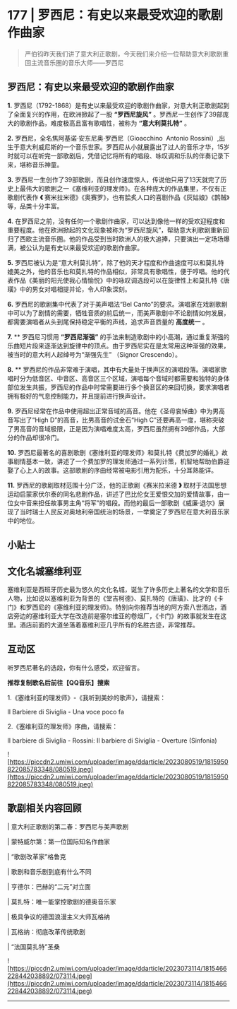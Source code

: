 # 177 | 罗西尼：有史以来最受欢迎的歌剧作曲家

> 严伯钧昨天我们讲了意大利正歌剧，今天我们来介绍一位帮助意大利歌剧重回主流音乐圈的音乐大师——罗西尼

## 罗西尼：有史以来最受欢迎的歌剧作曲家

 **1.** 罗西尼（1792-1868）是有史以来最受欢迎的歌剧作曲家，对意大利正歌剧起到了全面复兴的作用，在欧洲掀起了一股 **“罗西尼旋风”** 。罗西尼一生创作了39部庞大的歌剧作品，难度极高且富有歌唱性，被称为 **“意大利莫扎特”** 。

 **2.** 罗西尼，全名焦阿基诺·安东尼奥·罗西尼（Gioacchino  Antonio Rossini）,出生于意大利威尼斯的一个音乐世家。罗西尼从小就展露出了过人的音乐才华，15岁时就可以在听完一部歌剧后，凭借记忆将所有的唱段、咏叹调和乐队的伴奏记录下来，堪称音乐神童。

 **3.** 罗西尼一生创作了39部歌剧，而且创作速度惊人，传说他只用了13天就完了历史上最伟大的歌剧之一《塞维利亚的理发师》。在各种庞大的作品集里，不仅有正歌剧代表作 **《** 赛米拉米德》《奥赛罗》，也有脍炙人口的喜剧作品《灰姑娘》《鹊贼》等，品类十分丰富。

 **4.** 在罗西尼之前，没有任何一个歌剧作曲家，可以达到像他一样的受欢迎程度和重要程度。他在欧洲掀起的文化现象被称为“罗西尼旋风”，帮助意大利歌剧重新回归了西欧主流音乐圈。他的作品受到当时欧洲人的极大追捧，只要演出一定场场爆满，被公认为是有史以来最受欢迎的歌剧作曲家。

 **5.** 罗西尼被认为是“意大利莫扎特”，除了他的天才程度和作曲速度可以和莫扎特媲美之外，他的音乐也和莫扎特的作品相似，非常具有歌唱性，便于哼唱。他的代表作品《美丽的阳光使我心情愉悦》中的咏叹调选段可以在旋律性上和莫扎特《唐璜》中的男女对唱相提并论，令人印象深刻。

 **6.** 罗西尼的歌剧集中代表了对于美声唱法“Bel Canto”的要求。演唱家在戏剧歌剧中可以为了剧情的需要，牺牲音质的前后统一，而美声歌剧中不论剧情如何发展，都需要演唱者从头到尾保持稳定平衡的声线，追求声音质量的 **高度统一** 。

 **7.**  ** 罗西尼习惯用 **“罗西尼渐强”** 的手法来制造歌剧中的小高潮，通过重复渐强的乐曲短片段来逐渐达到旋律中的顶点。由于罗西尼实在是太常用这种渐强的效果，被当时的意大利人起绰号为“渐强先生” （Signor Crescendo）。

 **8.**  ** 罗西尼的作品非常难于演唱，其中有大量处于换声区的演唱段落。演唱家歌唱时分为低音区、中音区、高音区三个区域，演唱每个音域时都需要和独特的身体部位发生共振，罗西尼的作品中时常需要进行多个换音区的来回切换，要求演唱者拥有极好的气息控制能力，并且提前进行换声设计。

 **9.** 罗西尼经常在作品中使用超出正常音域的高音。他在《圣母哀悼曲》中为男高音写出了“High D”的高音，比男高音的试金石“High C”还要再高一度，堪称突破了男高音的音域极限，正是因为演唱难度太高，罗西尼虽然拥有39部作品，大部分的作品却很冷门。

 **10.** 罗西尼最著名的喜剧歌剧《塞维利亚的理发师》和莫扎特《费加罗的婚礼》故事剧情基本一致，讲述了一个费加罗的理发师通过一系列计策，机智地帮助伯爵迎娶了心上人的故事。这部歌剧的序曲经常被电影引用为配乐，十分耳熟能详。

 **11.** 罗西尼的歌剧取材范围十分广泛，他的正歌剧《赛米拉米德 **》** 取材于法国思想运动启蒙家伏尔泰的同名悲剧作品，讲述了巴比伦女王爱恨交加的爱情故事，由一位女中音来担任故事男主角“将军”的唱段。而他的最后一部歌剧《威廉·退尔》展现了当时瑞士人民反对奥地利帝国统治的场景，一举奠定了罗西尼在意大利音乐家中的地位。

## 小贴士

## 文化名城塞维利亚

塞维利亚是西班牙历史最为悠久的文化名城，诞生了许多历史上著名的文学和音乐人物，比如说以塞维利亚为背景的《堂吉柯德》、莫扎特的《唐璜》、比才的《卡门》和罗西尼的《塞维利亚的理发师》。特别向你推荐当地的阿方索八世酒店，酒店旁边的塞维利亚大学在改造前是塞尔维亚的卷烟厂，《卡门》的故事就发生在这里。酒店前面的大道坐落着塞维利亚几乎所有的名胜古迹，非常推荐。

## 互动区

听罗西尼著名的选段，你有什么感受，欢迎留言。

 **推荐复制歌名后前往【QQ音乐】搜索**

1.《塞维利亚的理发师》-《我听到美妙的歌声》，请搜索：

Il Barbiere di Siviglia - Una voce poco fa

2.《塞维利亚的理发师》序曲，请搜索：

Il barbiere di Siviglia - Rossini: Il barbiere di Siviglia - Overture (Sinfonia)

![https://piccdn2.umiwi.com/uploader/image/ddarticle/2023080519/1815950822085783348/080519.jpeg](https://piccdn2.umiwi.com/uploader/image/ddarticle/2023080519/1815950822085783348/080519.jpeg)

## 歌剧相关内容回顾

| 意大利正歌剧的第二春：罗西尼与美声歌剧

| 蒙特威尔第：第一位国际知名作曲家

| “歌剧改革家”格鲁克

| 歌剧和音乐剧到底有什么不同

| 亨德尔：巴赫的“二元”对立面

| 莫扎特：唯一能掌控歌剧的德奥音乐家

| 极具争议的德国浪漫主义大师瓦格纳

| 瓦格纳：彻底改革传统歌剧

| “法国莫扎特”圣桑

![https://piccdn2.umiwi.com/uploader/image/ddarticle/2023073114/1815466228442038892/073114.jpeg](https://piccdn2.umiwi.com/uploader/image/ddarticle/2023073114/1815466228442038892/073114.jpeg)

---
